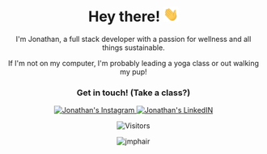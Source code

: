 <h1 align='center'>Hey there! <img  src="https://raw.githubusercontent.com/ABSphreak/ABSphreak/master/gifs/Hi.gif" width="30px"></h1>
<p align='center'>I'm Jonathan, a full stack developer with a passion for wellness and all things sustainable.</p>
<p align='center'>If I'm not on my computer, I'm probably leading a yoga class or out walking my pup!</p>

<h3 align='center'>Get in touch! (Take a class?)</h3>

<div align="center">
  <a href="https://www.instagram.com/jonathanphair/">
    <img alt="Jonathan's Instagram" width="22px" src="https://raw.githubusercontent.com/hussainweb/hussainweb/main/icons/instagram.png" />
  </a>

  <a href="https://www.linkedin.com/in/phair/">
    <img alt="Jonathan's LinkedIN" width="22px" src="https://raw.githubusercontent.com/peterthehan/peterthehan/master/assets/linkedin.svg" />
  </a>

  ![Visitors](https://visitor-badge.glitch.me/badge?page_id=jmphair.jmphair)

  <p align="center"> <img src="https://github-readme-stats-sigma-teal-72.vercel.app/api?username=jmphair&show_icons=true&theme=gotham" alt="jmphair" />

</div>


